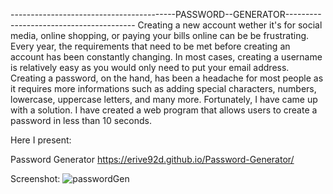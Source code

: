 
-----------------------------------------PASSWORD--GENERATOR----------------------------------------
 Creating a new account wether it's for social media, online shopping, or paying your bills online can be be frustrating. Every year, the requirements that need to be met before creating an account has been constantly changing. In most cases, creating a username is relatively easy as you would only need to put your email address. Creating a password, on the hand, has been a headache for most people as it requires more informations such as adding special characters, numbers, lowercase, uppercase letters, and many more. Fortunately, I have came up with a solution. I have created a web program that allows users to create a password in less than 10 seconds. 

Here I present:

Password Generator
https://erive92d.github.io/Password-Generator/

Screenshot:
![passwordGen](https://user-images.githubusercontent.com/110507887/202500337-00e59a1d-96ed-4084-9a49-a408b474477c.png)

